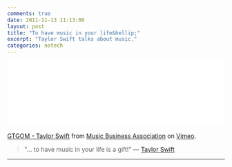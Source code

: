 ```yaml
---
comments: true
date: 2011-11-13 11:13:00
layout: post
title: "To have music in your life&hellip;"
excerpt: "Taylor Swift talks about music."
categories: notech
---
```


<iframe src="//player.vimeo.com/video/28312823" width="100%" height="auto" frameborder="0" webkitallowfullscreen mozallowfullscreen allowfullscreen></iframe> <p><a href="http://vimeo.com/28312823">GTGOM - Taylor Swift</a> from <a href="http://vimeo.com/narm">Music Business Association</a> on <a href="https://vimeo.com">Vimeo</a>.</p>

> "&hellip; to have music in your life is a gift!"
> &mdash; [Taylor Swift](http://www.taylorswift.com)

---

